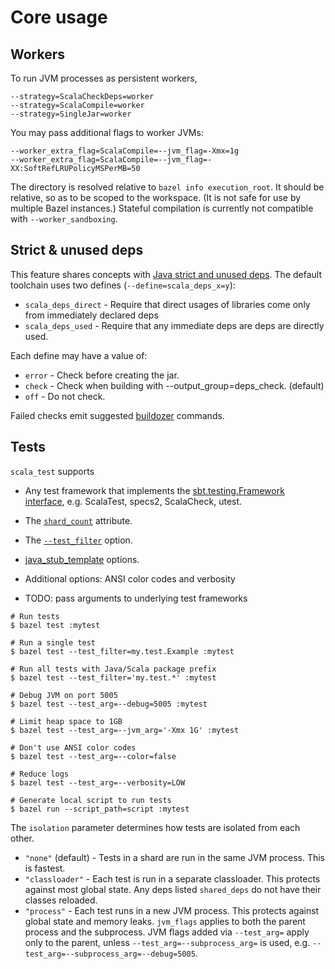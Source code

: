 # Core usage

## Workers

To run JVM processes as persistent workers,

```
--strategy=ScalaCheckDeps=worker
--strategy=ScalaCompile=worker
--strategy=SingleJar=worker
```

You may pass additional flags to worker JVMs:

```
--worker_extra_flag=ScalaCompile=--jvm_flag=-Xmx=1g
--worker_extra_flag=ScalaCompile=--jvm_flag=-XX:SoftRefLRUPolicyMSPerMB=50
```

The directory is resolved relative to `bazel info execution_root`. It should be relative, so as to be scoped to the
workspace. (It is not safe for use by multiple Bazel instances.) Stateful compilation is currently not compatible with
`--worker_sandboxing`.

## Strict & unused deps

This feature shares concepts with
[Java strict and unused deps](https://blog.bazel.build/2017/06/28/sjd-unused_deps.html). The default toolchain uses two defines (`--define=scala_deps_x=y`):

* `scala_deps_direct` - Require that direct usages of libraries come only from immediately declared deps
* `scala_deps_used` - Require that any immediate deps are deps are directly used.

Each define may have a value of:

* `error` - Check before creating the jar.
* `check` - Check when building with --output_group=deps_check. (default)
* `off` - Do not check.

Failed checks emit suggested [buildozer](https://github.com/bazelbuild/buildtools/tree/master/buildozer) commands.

## Tests

`scala_test` supports

* Any test framework that implements the [sbt.testing.Framework interface](https://github.com/sbt/test-interface),
e.g. ScalaTest, specs2, ScalaCheck, utest.

* The [`shard_count`](https://docs.bazel.build/versions/master/be/common-definitions.html#common-attributes-tests) attribute.

* The [`--test_filter`](https://docs.bazel.build/versions/master/user-manual.html#flag--test_filter) option.

* [java_stub_template](https://github.com/bazelbuild/bazel/blob/0.12.0/src/main/java/com/google/devtools/build/lib/bazel/rules/java/java_stub_template.txt) options.

* Additional options: ANSI color codes and verbosity

* TODO: pass arguments to underlying test frameworks

```
# Run tests
$ bazel test :mytest

# Run a single test
$ bazel test --test_filter=my.test.Example :mytest

# Run all tests with Java/Scala package prefix
$ bazel test --test_filter='my.test.*' :mytest

# Debug JVM on port 5005
$ bazel test --test_arg=--debug=5005 :mytest

# Limit heap space to 1GB
$ bazel test --test_arg=--jvm_arg='-Xmx 1G' :mytest

# Don't use ANSI color codes
$ bazel test --test_arg=--color=false

# Reduce logs
$ bazel test --test_arg=--verbosity=LOW

# Generate local script to run tests
$ bazel run --script_path=script :mytest
```

The `isolation` parameter determines how tests are isolated from each other.

* `"none"` (default) - Tests in a shard are run in the same JVM process. This is fastest.
* `"classloader"` - Each test is run in a separate classloader. This protects against most global state. Any deps listed `shared_deps` do not have their classes reloaded.
* `"process"` - Each test runs in a new JVM process. This protects against global state and memory leaks. `jvm_flags` applies to both the parent process and the subprocess.
JVM flags added via `--test_arg=` apply only to the parent, unless `--test_arg=--subprocess_arg=` is used, e.g. `--test_arg=--subprocess_arg=--debug=5005`.
